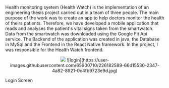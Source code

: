 Health monitoring syetem (Health Watch) is the implementation of an engineering thesis project carried out in a team of three people. The main purpose of the work was to create an app to help doctors monitor the health of theirs patients. Therefore, we have developed a mobile application that reads and analyses the patient's vital signs taken from the smartwatch. Data from the smartwatch was downloaded using the Google Fit Api service. The Backend of the application was created in java, the Database in MySql and the Frontend in the React Native framework. In the project, I was responsible for the Health Watch frontend. 


<p align="center">
<img src="https://user-images.githubusercontent.com/65900710/226182589-66d15530-2347-4a82-8921-0c4fb9723e9d.jpg">                                                         ![login](https://user-images.githubusercontent.com/65900710/226182589-66d15530-2347-4a82-8921-0c4fb9723e9d.jpg) 
  </p>
Login Screen

